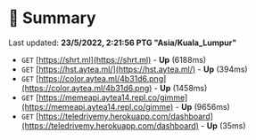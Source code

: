 # 📖 Summary
Last updated: **23/5/2022, 2:21:56 PTG "Asia/Kuala_Lumpur"**

- `GET` [https://shrt.ml](https://shrt.ml) - **Up** (6188ms)
- `GET` [https://hst.aytea.ml/](https://hst.aytea.ml/) - **Up** (394ms)
- `GET` [https://color.aytea.ml/4b31d6.png](https://color.aytea.ml/4b31d6.png) - **Up** (1458ms)
- `GET` [https://memeapi.aytea14.repl.co/gimme](https://memeapi.aytea14.repl.co/gimme) - **Up** (9656ms)
- `GET` [https://teledrivemy.herokuapp.com/dashboard](https://teledrivemy.herokuapp.com/dashboard) - **Up** (35ms)
